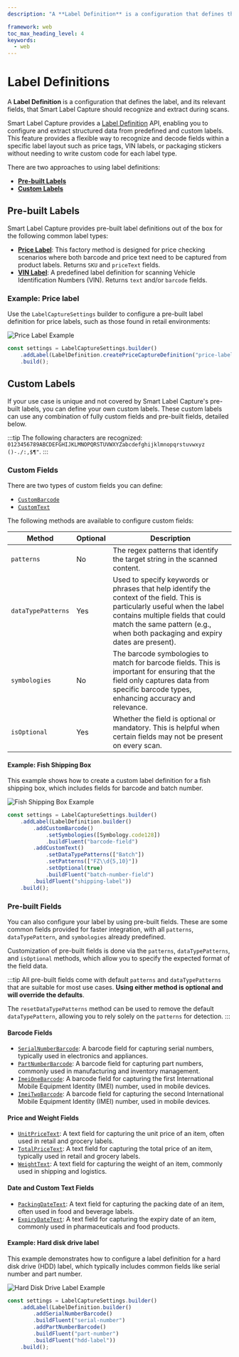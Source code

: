 ```yaml
---
description: "A **Label Definition** is a configuration that defines the label, and its relevant fields, that Smart Label Capture should recognize and extract during scans.                                                                            "

framework: web
toc_max_heading_level: 4
keywords:
  - web
---
```


# Label Definitions

A **Label Definition** is a configuration that defines the label, and its relevant fields, that Smart Label Capture should recognize and extract during scans.

Smart Label Capture provides a [Label Definition](https://docs.scandit.com/data-capture-sdk/web/label-capture/api/label-definition.html#label-definition) API, enabling you to configure and extract structured data from predefined and custom labels. This feature provides a flexible way to recognize and decode fields within a specific label layout such as price tags, VIN labels, or packaging stickers without needing to write custom code for each label type.

There are two approaches to using label definitions:

- [**Pre-built Labels**](#pre-built-labels)
- [**Custom Labels**](#custom-labels)

## Pre-built Labels

Smart Label Capture provides pre-built label definitions out of the box for the following common label types:

- [**Price Label**](https://docs.scandit.com/data-capture-sdk/web/label-capture/api/label-definition.html#method-scandit.datacapture.label.LabelDefinition.PriceCaptureDefinitionWithName): This factory method is designed for price checking scenarios where both barcode and price text need to be captured from product labels. Returns `SKU` and `priceText` fields.
- [**VIN Label**](https://docs.scandit.com/data-capture-sdk/web/label-capture/api/label-definition.html#method-scandit.datacapture.label.LabelDefinition.VinLabelDefinitionWithName): A predefined label definition for scanning Vehicle Identification Numbers (VIN). Returns `text` and/or `barcode` fields.

### Example: Price label

Use the `LabelCaptureSettings` builder to configure a pre-built label definition for price labels, such as those found in retail environments:

![Price Label Example](/img/slc/price-label.png)

```js
const settings = LabelCaptureSettings.builder()
    .addLabel(LabelDefinition.createPriceCaptureDefinition("price-label"))
    .build();
```

## Custom Labels

If your use case is unique and not covered by Smart Label Capture's pre-built labels, you can define your own custom labels. These custom labels can use any combination of fully custom fields and pre-built fields, detailed below.

:::tip
The following characters are recognized: `0123456789ABCDEFGHIJKLMNOPQRSTUVWXYZabcdefghijklmnopqrstuvwxyz ()-./:,$¶"`.
:::

### Custom Fields

There are two types of custom fields you can define:

* [`CustomBarcode`](https://docs.scandit.com/data-capture-sdk/web/label-capture/api/custom-barcode.html#custom-barcode)
* [`CustomText`](https://docs.scandit.com/data-capture-sdk/web/label-capture/api/custom-text.html#custom-text)

The following methods are available to configure custom fields:

| Method | Optional | Description |
|--------|----------|-------------|
| `patterns` | No | The regex patterns that identify the target string in the scanned content. |
| `dataTypePatterns` | Yes | Used to specify keywords or phrases that help identify the context of the field. This is particularly useful when the label contains multiple fields that could match the same pattern (e.g., when both packaging and expiry dates are present). |
| `symbologies` | No | The barcode symbologies to match for barcode fields. This is important for ensuring that the field only captures data from specific barcode types, enhancing accuracy and relevance. |
| `isOptional` | Yes | Whether the field is optional or mandatory. This is helpful when certain fields may not be present on every scan. |

#### Example: Fish Shipping Box

This example shows how to create a custom label definition for a fish shipping box, which includes fields for barcode and batch number.

![Fish Shipping Box Example](/img/slc/fish-shipping-box.png)

```js
const settings = LabelCaptureSettings.builder()
    .addLabel(LabelDefinition.builder()
        .addCustomBarcode()
            .setSymbologies([Symbology.code128])
            .buildFluent("barcode-field")
        .addCustomText()
            .setDataTypePatterns(["Batch"])
            .setPatterns(["FZ\\d{5,10}"])
            .setOptional(true)
            .buildFluent("batch-number-field")
        .buildFluent("shipping-label"))
    .build();
```

### Pre-built Fields

You can also configure your label by using pre-built fields. These are some common fields provided for faster integration, with all `patterns`, `dataTypePattern`, and `symbologies` already predefined.

Customization of pre-built fields is done via the `patterns`, `dataTypePatterns`, and `isOptional` methods, which allow you to specify the expected format of the field data.

:::tip
All pre-built fields come with default `patterns` and `dataTypePatterns` that are suitable for most use cases. **Using either method is optional and will override the defaults**.

The `resetDataTypePatterns` method can be used to remove the default `dataTypePattern`, allowing you to rely solely on the `patterns` for detection.
:::

#### Barcode Fields

* [`SerialNumberBarcode`](https://docs.scandit.com/data-capture-sdk/web/label-capture/api/serial-number-barcode.html#serial-number-barcode):
  A barcode field for capturing serial numbers, typically used in electronics and appliances.
* [`PartNumberBarcode`](https://docs.scandit.com/data-capture-sdk/web/label-capture/api/part-number-barcode.html#part-number-barcode):
  A barcode field for capturing part numbers, commonly used in manufacturing and inventory management.
* [`ImeiOneBarcode`](https://docs.scandit.com/data-capture-sdk/web/label-capture/api/imei-one-barcode.html#imei-one-barcode): 
  A barcode field for capturing the first International Mobile Equipment Identity (IMEI) number, used in mobile devices.
* [`ImeiTwoBarcode`](https://docs.scandit.com/data-capture-sdk/web/label-capture/api/imei-two-barcode.html#imei-two-barcode): 
  A barcode field for capturing the second International Mobile Equipment Identity (IMEI) number, used in mobile devices.

#### Price and Weight Fields

* [`UnitPriceText`](https://docs.scandit.com/data-capture-sdk/web/label-capture/api/unit-price-text.html#unit-price-text):
  A text field for capturing the unit price of an item, often used in retail and grocery labels.
* [`TotalPriceText`](https://docs.scandit.com/data-capture-sdk/web/label-capture/api/total-price-text.html#total-price-text):
  A text field for capturing the total price of an item, typically used in retail and grocery labels.
* [`WeightText`](https://docs.scandit.com/data-capture-sdk/web/label-capture/api/weight-text.html#weight-text):
  A text field for capturing the weight of an item, commonly used in shipping and logistics.

#### Date and Custom Text Fields

* [`PackingDateText`](https://docs.scandit.com/data-capture-sdk/web/label-capture/api/packing-date-text.html#packing-date-text):
  A text field for capturing the packing date of an item, often used in food and beverage labels.
* [`ExpiryDateText`](https://docs.scandit.com/data-capture-sdk/web/label-capture/api/expiry-date-text.html#expiry-date-text):
  A text field for capturing the expiry date of an item, commonly used in pharmaceuticals and food products.

#### Example: Hard disk drive label

This example demonstrates how to configure a label definition for a hard disk drive (HDD) label, which typically includes common fields like serial number and part number.

![Hard Disk Drive Label Example](/img/slc/hdd-label.png)

```js
const settings = LabelCaptureSettings.builder()
    .addLabel(LabelDefinition.builder()
        .addSerialNumberBarcode()
        .buildFluent("serial-number")
        .addPartNumberBarcode()
        .buildFluent("part-number")
        .buildFluent("hdd-label"))
    .build();
```
